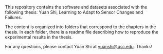 This repository contains the software and datasets associated with the following thesis:
Yuan Shi, Learning to Adapt to Sensor Changes and Failures.

The content is organized into folders that correspond to the chapters in the thesis. In each folder, there is a readme file describing how to reproduce the experimental results in the thesis.

For any questions, please contact Yuan Shi at yuanshi@usc.edu. Thanks!
